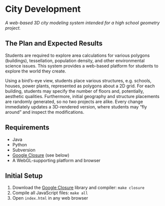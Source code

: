 City Development
================

_A web-based 3D city modeling system intended for a high school geometry
project._

The Plan and Expected Results
-----------------------------

Students are required to explore area calculations for various polygons
(buildings), tessellation, population density, and other environmental science
issues. This system provides a web-based platform for students to explore the
world they create.

Using a bird’s-eye view, students place various structures, e.g. schools,
houses, power plants, represented as polygons about a 2D grid. For each
building, students may specify the number of floors and, potentially, aesthetic
qualities. Furthermore, initial geography and structure placements are randomly
generated, so no two projects are alike. Every change immediately updates a
3D-rendered version, where students may “fly around” and inspect the
modifications.

Requirements
------------
* Java
* Python
* Subversion
* [Google Closure](https://developers.google.com/closure/) (see below)
* A WebGL-supporting platform and browser

Initial Setup
-------------
1. Download the [Google Closure](https://developers.google.com/closure/) library
   and compiler: `make closure`
1. Compile all JavaScript files: `make all`
1. Open `index.html` in any web browser
